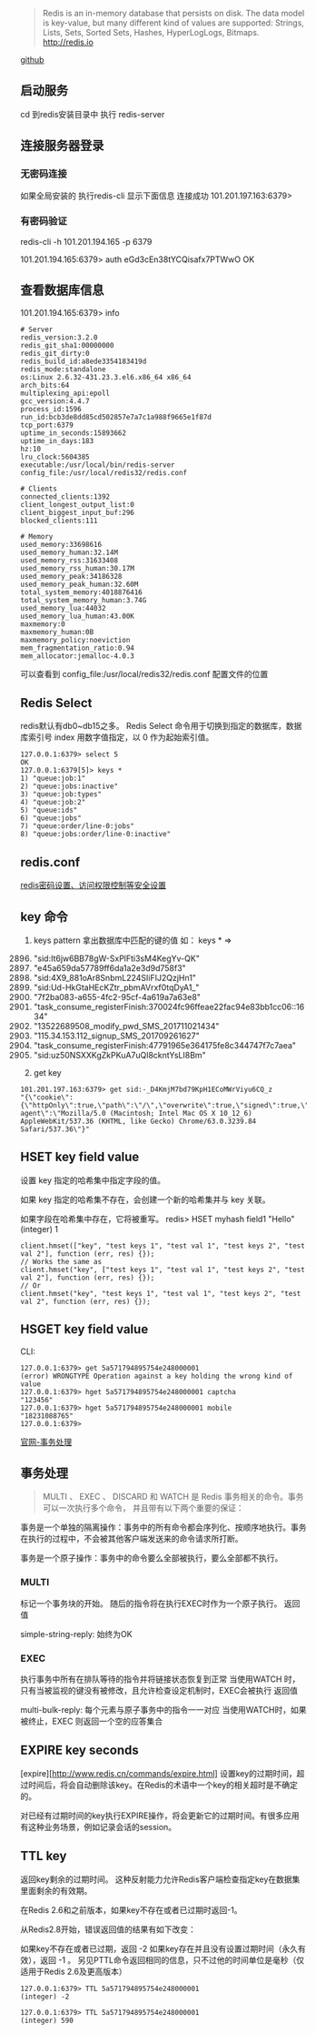 > Redis is an in-memory database that persists on disk. The data model is key-value, but many different kind of values are supported: Strings, Lists, Sets, Sorted Sets, Hashes, HyperLogLogs, Bitmaps. http://redis.io

[github](https://github.com/NodeRedis/node_redis)

## 启动服务
cd 到redis安装目录中 执行 redis-server

## 连接服务器登录
### 无密码连接
如果全局安装的 执行redis-cli
显示下面信息 连接成功
101.201.197.163:6379>

### 有密码验证
redis-cli -h 101.201.194.165 -p 6379

101.201.194.165:6379> auth eGd3cEn38tYCQisafx7PTWwO
OK

## 查看数据库信息
101.201.194.165:6379> info
```
# Server
redis_version:3.2.0
redis_git_sha1:00000000
redis_git_dirty:0
redis_build_id:a8ede3354183419d
redis_mode:standalone
os:Linux 2.6.32-431.23.3.el6.x86_64 x86_64
arch_bits:64
multiplexing_api:epoll
gcc_version:4.4.7
process_id:1596
run_id:bcb3de8dd85cd502857e7a7c1a988f9665e1f87d
tcp_port:6379
uptime_in_seconds:15893662
uptime_in_days:183
hz:10
lru_clock:5604385
executable:/usr/local/bin/redis-server
config_file:/usr/local/redis32/redis.conf

# Clients
connected_clients:1392
client_longest_output_list:0
client_biggest_input_buf:296
blocked_clients:111

# Memory
used_memory:33698616
used_memory_human:32.14M
used_memory_rss:31633408
used_memory_rss_human:30.17M
used_memory_peak:34186328
used_memory_peak_human:32.60M
total_system_memory:4018876416
total_system_memory_human:3.74G
used_memory_lua:44032
used_memory_lua_human:43.00K
maxmemory:0
maxmemory_human:0B
maxmemory_policy:noeviction
mem_fragmentation_ratio:0.94
mem_allocator:jemalloc-4.0.3
```
可以查看到 config_file:/usr/local/redis32/redis.conf 配置文件的位置

## Redis Select
redis默认有db0~db15之多。
Redis Select 命令用于切换到指定的数据库，数据库索引号 index 用数字值指定，以 0 作为起始索引值。
```
127.0.0.1:6379> select 5
OK
127.0.0.1:6379[5]> keys *
1) "queue:job:1"
2) "queue:jobs:inactive"
3) "queue:job:types"
4) "queue:job:2"
5) "queue:ids"
6) "queue:jobs"
7) "queue:order/line-0:jobs"
8) "queue:jobs:order/line-0:inactive"
```

## redis.conf
[redis密码设置、访问权限控制等安全设置](https://www.cnblogs.com/langtianya/p/5189234.html)

## key 命令
1. keys pattern  拿出数据库中匹配的键的值
如： keys *
=>

2896) "sid:It6jw6BB78gW-SxPlFti3sM4KegYv-QK"
2897) "e45a659da57789ff6da1a2e3d9d758f3"
2898) "sid:4X9_881oAr8SnbmL224SIiFIJ2QzjHn1"
2899) "sid:Ud-HkGtaHEcKZtr_pbmAVrxf0tqDyA1_"
2900) "7f2ba083-a655-4fc2-95cf-4a619a7a63e8"
2901) "task_consume_registerFinish:370024fc96ffeae22fac94e83bb1cc06::1634"
2902) "13522689508_modify_pwd_SMS_201711021434"
2903) "115.34.153.112_signup_SMS_201709261627"
2904) "task_consume_registerFinish:47791965e364175fe8c344747f7c7aea"
2905) "sid:uz50NSXXKgZkPKuA7uQl8ckntYsLI8Bm"

2. get key
```
101.201.197.163:6379> get sid:-_D4KmjM7bd79KpH1ECoMWrViyu6CQ_z
"{\"cookie\":{\"httpOnly\":true,\"path\":\"/\",\"overwrite\":true,\"signed\":true,\"maxage\":86400000},\"user-agent\":\"Mozilla/5.0 (Macintosh; Intel Mac OS X 10_12_6) AppleWebKit/537.36 (KHTML, like Gecko) Chrome/63.0.3239.84 Safari/537.36\"}"
```

## HSET key field value
设置 key 指定的哈希集中指定字段的值。

如果 key 指定的哈希集不存在，会创建一个新的哈希集并与 key 关联。

如果字段在哈希集中存在，它将被重写。
redis> HSET myhash field1 "Hello"
(integer) 1

```
client.hmset(["key", "test keys 1", "test val 1", "test keys 2", "test val 2"], function (err, res) {});
// Works the same as
client.hmset("key", ["test keys 1", "test val 1", "test keys 2", "test val 2"], function (err, res) {});
// Or
client.hmset("key", "test keys 1", "test val 1", "test keys 2", "test val 2", function (err, res) {});
```

## HSGET key field value
CLI:
```
127.0.0.1:6379> get 5a571794895754e248000001
(error) WRONGTYPE Operation against a key holding the wrong kind of value
127.0.0.1:6379> hget 5a571794895754e248000001 captcha
"123456"
127.0.0.1:6379> hget 5a571794895754e248000001 mobile
"18231088765"
127.0.0.1:6379>
```


[官网-事务处理](http://www.redis.cn/topics/transactions.html)
## 事务处理
> MULTI 、 EXEC 、 DISCARD 和 WATCH 是 Redis 事务相关的命令。事务可以一次执行多个命令， 并且带有以下两个重要的保证：

事务是一个单独的隔离操作：事务中的所有命令都会序列化、按顺序地执行。事务在执行的过程中，不会被其他客户端发送来的命令请求所打断。

事务是一个原子操作：事务中的命令要么全部被执行，要么全部都不执行。

### MULTI 
标记一个事务块的开始。 随后的指令将在执行EXEC时作为一个原子执行。
返回值

simple-string-reply: 始终为OK

### EXEC
执行事务中所有在排队等待的指令并将链接状态恢复到正常 当使用WATCH 时，只有当被监视的键没有被修改，且允许检查设定机制时，EXEC会被执行
返回值

multi-bulk-reply: 每个元素与原子事务中的指令一一对应 当使用WATCH时，如果被终止，EXEC 则返回一个空的应答集合


## EXPIRE key seconds
[expire][http://www.redis.cn/commands/expire.html]
设置key的过期时间，超过时间后，将会自动删除该key。在Redis的术语中一个key的相关超时是不确定的。

对已经有过期时间的key执行EXPIRE操作，将会更新它的过期时间。有很多应用有这种业务场景，例如记录会话的session。

## TTL key
返回key剩余的过期时间。 这种反射能力允许Redis客户端检查指定key在数据集里面剩余的有效期。

在Redis 2.6和之前版本，如果key不存在或者已过期时返回-1。

从Redis2.8开始，错误返回值的结果有如下改变：

如果key不存在或者已过期，返回 -2
如果key存在并且没有设置过期时间（永久有效），返回 -1 。
另见PTTL命令返回相同的信息，只不过他的时间单位是毫秒（仅适用于Redis 2.6及更高版本）
```
127.0.0.1:6379> TTL 5a571794895754e248000001
(integer) -2

127.0.0.1:6379> TTL 5a571794895754e248000001
(integer) 590
```



